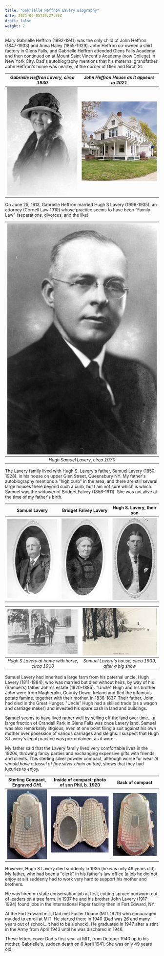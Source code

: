 ```yaml
---
title: "Gabrielle Heffron Lavery Biography"
date: 2021-06-05T19:27:55Z
draft: false
weight: 2
---
```


Mary Gabrielle Heffron (1892-1941) was the only child of John Heffron (1847-1933) and Anna Haley (1855-1929).
John Heffron co-owned a shirt factory in Glens Falls, and Gabrielle Heffron attended Glens Falls Academy and then continued on at Mount Saint Vincent's Academy (now College) in New York City. Dad's autobiography mentions that his maternal grandfather John Heffron's home was nearby, at the corner of Glen and Birch St.

| *Gabrielle Heffron Lavery, circa 1930* | *John Heffron House as it appears in 2021* |
| :---: | :---: |
| ![Gabrielle Portrait](GabrielleHeffron.jpg?height=300px) | ![Heffron House](IMG_0143.jpg?height=300px) |


On June 25, 1913, Gabrielle Heffron married Hugh S Lavery (1996-1935), an attorney (Cornell Law 1910) whose practice seems to have been "Family Law" (separations, divorces, and the like)

| ![portrait HHL](HughSLavery.jpg?height=300px) |
|:---:|
|*Hugh Samuel Lavery, circa 1930*|

The Lavery family lived with Hugh S. Lavery's father, Samuel Lavery (1850-1928), in his house on
upper Glen Street, Queensbury NY.  My father's autobiography mentions a "high curb" in the area, and there are still several large houses there beyond such a  curb, but I am not sure which is which. Samuel was the widower of Bridget Falvey (1856-1911).  She was not alive at the time of my father's birth.

| Samuel Lavery | Bridget Falvey Lavery  | Hugh S. Lavery, their son |
| :---: | :---: | :---: |
| ![](SamuelLavery.jpg?height=300px) | ![](BridgetOval.jpg?height=300px) | ![](HughSOval.jpg?height=300px) |

| ![H S Lavery](HughSLaveryHorse.jpg?height=300px) | ![sl house](IMG_0122.JPG?height=300px)
|:---:| :---: |
|*Hugh S Lavery at home with horse, circa 1910*| *Samuel Lavery's house, circa 1909, after a big snow* |

Samuel Lavery had inherited a large farm from his paternal uncle, Hugh Lavery (1811-1884), who was married but died without heirs, by way of his (Samuel's) father John's estate (1820-1885). "Uncle" Hugh and his brother John were from Magheralin, County Down, Ireland and fled the infamous potato famine, together with their mother, in 1836-1837. Their father, John, had died in the Great Hunger.  "Uncle" Hugh had a skilled trade (as a wagon and carriage maker) and invested his spare cash in land and buildings.

Samuel seems to have lived rather well by selling off the land over time....a large fraction of Crandall Park in Glens Falls was once Lavery land.
Samuel was also remarkably litigious, even at one point filing a suit against his own mother over posession of various carriages and sleighs.  I suspect that Hugh S Lavery's legal practice was pre-ordained, as it were.

My father said that the Lavery family lived very comfortable lives in the 1920s, throwing fancy parties and exchanging expensive gifts with friends and clients. This sterling silver powder compact, although worse for wear *(it should have a tassel of fine silver chain on top)*, shows that they had luxuries to enjoy.

| Sterling Compact, Engraved *GHL* | Inside of compact; photo of son Phil, b. 1920      | Back of compact      |
| :---: | :---: | :---: |
| ![](image0.jpeg?height=200px) | ![](image1.jpeg?height=200px) | ![](image2.jpeg?height=200px) |

However, Hugh S Lavery died suddenly in 1935 (he was only 49 years old). My father, who had been a "clerk" in his father's law office (a job he did not enjoy at all) suddenly had to work very hard to support his mother and brothers.   

He was hired on state conservation job at first, cutting spruce budworm out of leaders on a tree farm. In 1937 he and his brother John Lavery (1917-1994) found jobs in the International Paper facility then in Fort Edward, NY.

At the Fort Edward mill, Dad met Foster Doane (MIT 1920) who encouraged my dad to enroll at MIT. He started there in 1940 (Dad was 26 and many years out of school...it had to be a shock). He graduated in 1947 after a stint in the Army from April 1943 until he was dischared in 1946.  

These letters cover Dad's first year at MIT, from October 1940 up to his mother, Gabrielle's, sudden death on 6 April 1941.  She was only 49 years old.

